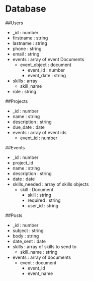 Database
=================================

##Users

- _id : number
- firstname : string
- lastname : string
- phone : string
- email : string
- events : array of event Documents	
  * event_object : document 
	  + event_id : number
	  + event_date : string
- skills : array
  * skill_name
- role : string

##Projects

- _id : number
- name : string
- description : string
- due_date : date
- events : array of event ids	
  + event_id : number

##Events

- _id : number
- project_id
- name : string
- description : string
- date : date
- skills_needed : array of skills objects	
  + skill : Document
    * skill : string
	* required : string
	* user_id : string

##Posts

- _id : number
- subject : string
- body : string
- date_sent : date
- skills : array of skills to send to 
  + skill_name : string
- events : array of documents
  + event : document
    * event_id
	* event_name

